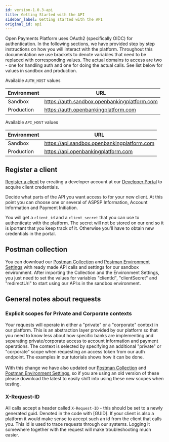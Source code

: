 ```yaml
---
id: version-1.0.3-api
title: Getting Started with the API
sidebar_label: Getting started with the API
original_id: api
---
```


Open Payments Platform uses OAuth2 (specifically OIDC) for authentication. In the following sections, we have provided step
by step instructions on how you will interact with the platform. Throughout this documentation we use brackets to denote variables that need to be replaced with corresponding values. The actual domains to access are two - one for handling auth and one for doing the actual calls. See list below for values in sandbox and production.

Available `AUTH_HOST` values

| Environment | URL |
| --- | --- |
| Sandbox | https://auth.sandbox.openbankingplatform.com |
| Production | https://auth.openbankingplatform.com |

Available `API_HOST` values

| Environment | URL |
| --- | --- |
| Sandbox | https://api.sandbox.openbankingplatform.com |
| Production | https://api.openbankingplatform.com |

## Register a client

[Register a client](https://developer.openpayments.io) by creating a developer account at our [Developer Portal](https://developer.openpayments.io) to acquire client credentials.

Decide what parts of the API you want access to for your new client. At this point you can choose one or several of ASPSP Information, Account Information and Payment Initiation.

You will get a `client_id` and a `client_secret` that you can use to authenticate with the platform. The secret will not be stored on our end so it is iportant that you keep track of it. Otherwise you'll have to obtain new credentials in the portal.

## Postman collection

You can download our [Postman Collection](/obp.postman_collection.json) and [Postman Environment Settings](/sandbox.postman_environment.json) with ready made API calls and settings for our sandbox environment. After importing the Collection and the Environment Settings, you just need to set the values for variables "clientId", "clientSecret" and "redirectUri" to start using our API:s in the sandbox environment.

## General notes about requests

### Explicit scopes for Private and Corporate contexts
Your requests will operate in either a "private" or a "corporate" context in our platform. This is an abstraction layer provided by our platform so that you need to know less about how specific banks are implementing and separating private/corporate access to account information and payment operations.
The context is selected by specifying an additional "private" or "corporate" scope when requesting an access token from our auth endpoint. The examples in our tutorials shows how it can be done.
<br><br>
With this change we have also updated our [Postman Collection](/obp.postman_collection.json) and [Postman Environment Settings](/sandbox.postman_environment.json), so if you are using an old version of these please download the latest to easily shift into using these new scopes when testing.

### X-Request-ID

All calls accept a header called `X-Request-ID` - this should be set to a newly generated guid. Denoted in the code with [GUID]. If your client is also a platform it would make sense to accept such an id from the client that calls you. This id is used to trace requests through our systems. Logging it somewhere together with the request will make troubleshooting much easier.
